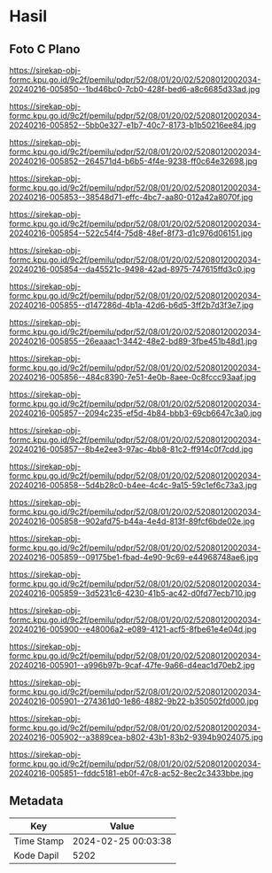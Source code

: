 # Hasil

## Foto C Plano

https://sirekap-obj-formc.kpu.go.id/9c2f/pemilu/pdpr/52/08/01/20/02/5208012002034-20240216-005850--1bd46bc0-7cb0-428f-bed6-a8c6685d33ad.jpg

https://sirekap-obj-formc.kpu.go.id/9c2f/pemilu/pdpr/52/08/01/20/02/5208012002034-20240216-005852--5bb0e327-e1b7-40c7-8173-b1b50216ee84.jpg

https://sirekap-obj-formc.kpu.go.id/9c2f/pemilu/pdpr/52/08/01/20/02/5208012002034-20240216-005852--264571d4-b6b5-4f4e-9238-ff0c64e32698.jpg

https://sirekap-obj-formc.kpu.go.id/9c2f/pemilu/pdpr/52/08/01/20/02/5208012002034-20240216-005853--38548d71-effc-4bc7-aa80-012a42a8070f.jpg

https://sirekap-obj-formc.kpu.go.id/9c2f/pemilu/pdpr/52/08/01/20/02/5208012002034-20240216-005854--522c54f4-75d8-48ef-8f73-d1c976d06151.jpg

https://sirekap-obj-formc.kpu.go.id/9c2f/pemilu/pdpr/52/08/01/20/02/5208012002034-20240216-005854--da45521c-9498-42ad-8975-747615ffd3c0.jpg

https://sirekap-obj-formc.kpu.go.id/9c2f/pemilu/pdpr/52/08/01/20/02/5208012002034-20240216-005855--d147286d-4b1a-42d6-b6d5-3ff2b7d3f3e7.jpg

https://sirekap-obj-formc.kpu.go.id/9c2f/pemilu/pdpr/52/08/01/20/02/5208012002034-20240216-005855--26eaaac1-3442-48e2-bd89-3fbe451b48d1.jpg

https://sirekap-obj-formc.kpu.go.id/9c2f/pemilu/pdpr/52/08/01/20/02/5208012002034-20240216-005856--484c8390-7e51-4e0b-8aee-0c8fccc93aaf.jpg

https://sirekap-obj-formc.kpu.go.id/9c2f/pemilu/pdpr/52/08/01/20/02/5208012002034-20240216-005857--2094c235-ef5d-4b84-bbb3-69cb6647c3a0.jpg

https://sirekap-obj-formc.kpu.go.id/9c2f/pemilu/pdpr/52/08/01/20/02/5208012002034-20240216-005857--8b4e2ee3-97ac-4bb8-81c2-ff914c0f7cdd.jpg

https://sirekap-obj-formc.kpu.go.id/9c2f/pemilu/pdpr/52/08/01/20/02/5208012002034-20240216-005858--5d4b28c0-b4ee-4c4c-9a15-59c1ef6c73a3.jpg

https://sirekap-obj-formc.kpu.go.id/9c2f/pemilu/pdpr/52/08/01/20/02/5208012002034-20240216-005858--902afd75-b44a-4e4d-813f-89fcf6bde02e.jpg

https://sirekap-obj-formc.kpu.go.id/9c2f/pemilu/pdpr/52/08/01/20/02/5208012002034-20240216-005859--09175be1-fbad-4e90-9c69-e44968748ae6.jpg

https://sirekap-obj-formc.kpu.go.id/9c2f/pemilu/pdpr/52/08/01/20/02/5208012002034-20240216-005859--3d5231c6-4230-41b5-ac42-d0fd77ecb710.jpg

https://sirekap-obj-formc.kpu.go.id/9c2f/pemilu/pdpr/52/08/01/20/02/5208012002034-20240216-005900--e48006a2-e089-4121-acf5-8fbe61e4e04d.jpg

https://sirekap-obj-formc.kpu.go.id/9c2f/pemilu/pdpr/52/08/01/20/02/5208012002034-20240216-005901--a996b97b-9caf-47fe-9a66-d4eac1d70eb2.jpg

https://sirekap-obj-formc.kpu.go.id/9c2f/pemilu/pdpr/52/08/01/20/02/5208012002034-20240216-005901--274361d0-1e86-4882-9b22-b350502fd000.jpg

https://sirekap-obj-formc.kpu.go.id/9c2f/pemilu/pdpr/52/08/01/20/02/5208012002034-20240216-005902--a3889cea-b802-43b1-83b2-9394b9024075.jpg

https://sirekap-obj-formc.kpu.go.id/9c2f/pemilu/pdpr/52/08/01/20/02/5208012002034-20240216-005851--fddc5181-eb0f-47c8-ac52-8ec2c3433bbe.jpg


## Metadata

| Key        | Value               |
| ---------- | ------------------- |
| Time Stamp | 2024-02-25 00:03:38 |
| Kode Dapil | 5202                |



